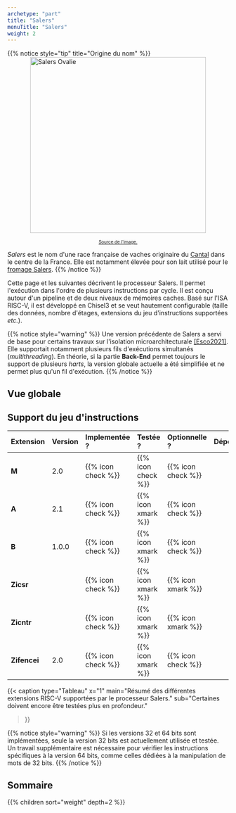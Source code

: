 ```yaml
---
archetype: "part"
title: "Salers"
menuTitle: "Salers"
weight: 2
---
```


{{% notice style="tip" title="Origine du nom" %}}
<img src="/img/salers-ovalie.png" alt="Salers Ovalie" style="width: 400px; display: block; margin: 0 auto;">
 
<div style="text-align: center; font-size: 10px;"> 
  <a href="https://www.salon-agriculture.com/A-voir-sur-le-salon/La-vache-egerie/Decouvrez-la-vache-egerie-2023/OVALIE">Source de l'image.</a>
</div>

*Salers* est le nom d'une race française de vaches originaire du [Cantal](https://www.cantal.fr/) dans le centre de la France. Elle est notamment élevée pour son lait utilisé pour le [fromage Salers](https://www.aop-salers.com/).
{{% /notice %}}

Cette page et les suivantes décrivent le processeur Salers.
Il permet l'exécution dans l'ordre de plusieurs instructions par cycle.
Il est conçu autour d'un pipeline et de deux niveaux de mémoires caches.
Basé sur l'ISA RISC-V, il est développé en Chisel3 et se veut hautement configurable (taille des données, nombre d'étages, extensions du jeu d'instructions supportées *etc.*).

{{% notice style="warning" %}}
Une version précédente de Salers a servi de base pour certains travaux sur l'isolation microarchitecturale [[Esco2021]](https://hal.science/hal-03351957).
Elle supportait notamment plusieurs fils d'exécutions simultanés (*multithreading*).
En théorie, si la partie **Back-End** permet toujours le support de plusieurs *harts*, la version globale actuelle a été simplifiée et ne permet plus qu'un fil d'exécution.
{{% /notice %}}

## Vue globale

## Support du jeu d'instructions

| Extension       |  Version  |   Implementée ?    |      Testée ?      |  Optionnelle ?     | Dépendances    |
|:----------------|:----------|:-------------------|:-------------------|:-------------------|:---------------|
| **M**           | 2.0       | {{% icon check %}} | {{% icon check %}} | {{% icon check %}} |                |
| **A**           | 2.1       | {{% icon check %}} | {{% icon xmark %}} | {{% icon check %}} |                |
| **B**           | 1.0.0     | {{% icon check %}} | {{% icon xmark %}} | {{% icon check %}} |                |
| **Zicsr**       |           | {{% icon check %}} | {{% icon xmark %}} | {{% icon xmark %}} |                |
| **Zicntr**      |           | {{% icon check %}} | {{% icon xmark %}} | {{% icon xmark %}} |                |
| **Zifencei**    | 2.0       | {{% icon check %}} | {{% icon xmark %}} | {{% icon check %}} |                |

{{< caption 
  type="Tableau" 
  x="1"
  main="Résumé des différentes extensions RISC-V supportées par le processeur Salers."
  sub="Certaines doivent encore être testées plus en profondeur."
>}}


{{% notice style="warning" %}}
Si les versions 32 et 64 bits sont implémentées, seule la version 32 bits est actuellement utilisée et testée.
Un travail supplémentaire est nécessaire pour vérifier les instructions spécifiques à la version 64 bits, comme celles dédiées à la manipulation de mots de 32 bits.
{{% /notice %}}

## Sommaire

{{% children sort="weight" depth=2 %}}